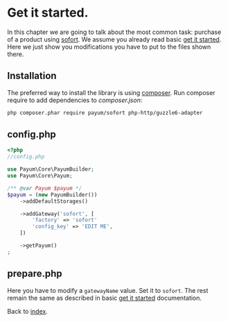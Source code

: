 # Get it started.

In this chapter we are going to talk about the most common task: purchase of a product using [sofort](https://www.sofort.com/).
We assume you already read basic [get it started](../get-it-started.md).
Here we just show you modifications you have to put to the files shown there.

## Installation

The preferred way to install the library is using [composer](http://getcomposer.org/).
Run composer require to add dependencies to _composer.json_:

```bash
php composer.phar require payum/sofort php-http/guzzle6-adapter
```

## config.php

```php
<?php
//config.php

use Payum\Core\PayumBuilder;
use Payum\Core\Payum;

/** @var Payum $payum */
$payum = (new PayumBuilder())
    ->addDefaultStorages()

    ->addGateway('sofort', [
        'factory' => 'sofort'
        'config_key' => 'EDIT ME',
    ])

    ->getPayum()
;
```

## prepare.php

Here you have to modify a `gatewayName` value. Set it to `sofort`. The rest remain the same as described in basic [get it started](../get-it-started.md) documentation.

Back to [index](../index.md).